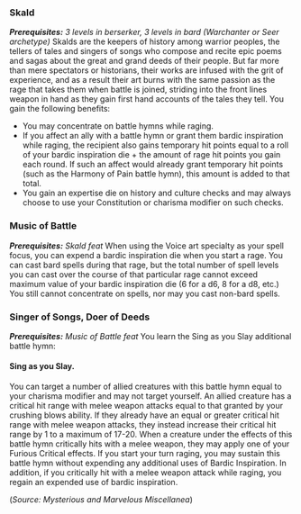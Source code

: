 ### Skald
***Prerequisites:*** *3 levels in berserker, 3 levels in bard (Warchanter or Seer archetype)* 
Skalds are the keepers of history among warrior peoples, the tellers of tales and singers of songs who compose and recite epic poems and sagas about the great and grand deeds of their people. But far more than mere spectators or historians, their works are infused with the grit of experience, and as a result their art burns with the same passion as the rage that takes them when battle is joined, striding into the front lines weapon in hand as they gain first hand accounts of the tales they tell. You gain the following benefits:
- You may concentrate on battle hymns while raging.
- If you affect an ally with a battle hymn or grant them bardic inspiration while raging, the recipient also gains temporary hit points equal to a roll of your bardic inspiration die + the amount of rage hit points you gain each round.  If such an affect would already grant temporary hit points (such as the Harmony of Pain battle hymn), this amount is added to that total.
- You gain an expertise die on history and culture checks and may always choose to use your Constitution or charisma modifier on such checks.

### Music of Battle
***Prerequisites:*** *Skald feat*
When using the Voice art specialty as your spell focus, you can expend a bardic inspiration die when you start a rage. You can cast bard spells during that rage, but the total number of spell levels you can cast over the course of that particular rage cannot exceed maximum value of your bardic inspiration die (6 for a d6, 8 for a d8, etc.)  You still cannot concentrate on spells, nor may you cast non-bard spells.

### Singer of Songs, Doer of Deeds
***Prerequisites:*** *Music of Battle feat* 
You learn the Sing as you Slay additional battle hymn:
#### Sing as you Slay. 
You can target a number of allied creatures with this battle hymn equal to your charisma modifier and may not target yourself. An allied creature has a critical hit range with melee weapon attacks equal to that granted by your crushing blows ability. If they already have an equal or greater critical hit range with melee weapon attacks, they instead increase their critical hit range by 1 to a maximum of 17-20. When a creature under the effects of this battle hymn critically hits with a melee weapon, they may apply one of your Furious Critical effects. If you start your turn raging, you may sustain this battle hymn without expending any additional uses of Bardic Inspiration.
In addition, if you critically hit with a melee weapon attack while raging, you regain an expended use of bardic inspiration.

(*Source: Mysterious and Marvelous Miscellanea*)